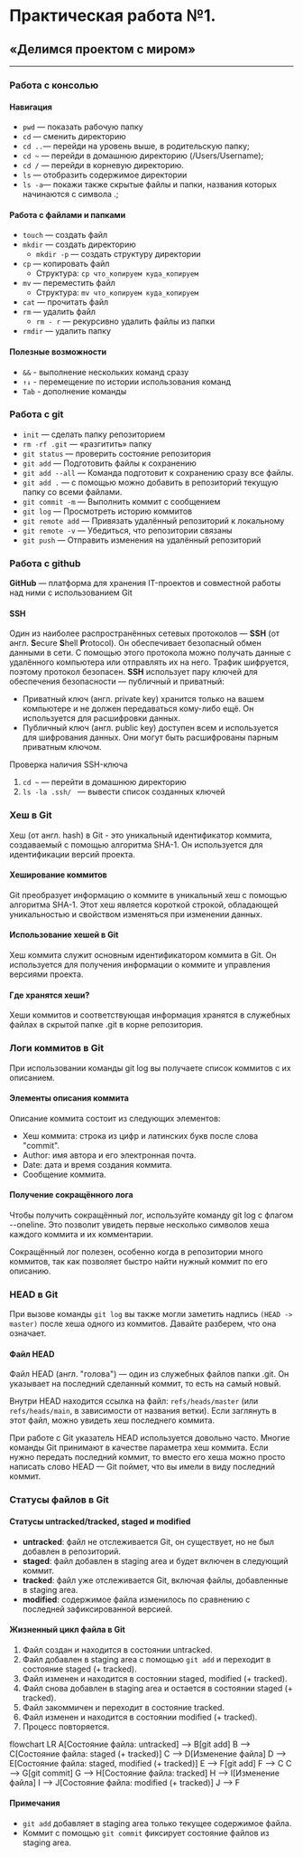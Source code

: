 # Практическая работа №1. 
## «Делимся проектом с миром»
---

### Работа с консолью

#### Навигация


* ```pwd``` — показать рабочую папку
* ```cd``` — сменить директорию
* ```cd ..```— перейди на уровень выше, в родительскую папку;
* ```cd ~``` — перейди в домашнюю директорию (/Users/Username);
* ```cd /``` — перейди в корневую директорию.
* ```ls``` — отобразить содержимое директории
* ```ls -a```— покажи также скрытые файлы и папки, названия которых начинаются с символа .;


#### Работа с файлами и папками


* ```touch``` — создать файл
* ```mkdir``` — создать директорию
    * ```mkdir -p``` — создать структуру директории
* ```cp``` — копировать файл
    * Структура: ```cp что_копируем куда_копируем```
* ```mv``` — переместить файл
   * Структура: ```mv что_копируем куда_копируем```
* ```cat``` — прочитать файл
* ```rm``` — удалить файл
  * ```rm - r``` — рекурсивно удалить файлы из папки
* ```rmdir``` — удалить папку

#### Полезные возможности

* ```&&``` - выполнение нескольких команд сразу
* ```↑↓``` - перемещение по истории использования команд
* ```Tab``` - дополнение команды


### Работа с git


* ```init``` — сделать папку репозиторием 
* ```rm -rf .git``` — «разгитить» папку
* ```git status``` — проверить состояние репозитория
* ```git add``` — Подготовить файлы к сохранению 
* ```git add --all``` — Команда подготовит к сохранению сразу все файлы.
* ```git add .``` — c помощью можно добавить в репозиторий текущую папку со всеми файлами.
* ```git commit -m``` — Выполнить коммит c сообщением
* ```git log``` — Просмотреть историю коммитов
* ```git remote add``` — Привязать удалённый репозиторий к локальному
* ```git remote -v``` — Убедиться, что репозитории связаны
* ```git push``` — Отправить изменения на удалённый репозиторий


### Работа с github

**GitHub** — платформа для хранения IT-проектов и совместной работы над ними с использованием Git

#### SSH
Один из наиболее распространённых сетевых протоколов — **SSH** (от англ. **S**ecure **S**hell **P**rotocol). Он обеспечивает безопасный обмен данными в сети. С помощью этого протокола можно получать данные с удалённого компьютера или отправлять их на него. Трафик шифруется, поэтому протокол безопасен.
**SSH** использует пару ключей для обеспечения безопасности — публичный и приватный: 
* Приватный ключ (англ. private key) хранится только на вашем компьютере и не должен передаваться кому-либо ещё. Он используется для расшифровки данных.
* Публичный ключ (англ. public key) доступен всем и используется для шифрования данных. Они могут быть расшифрованы парным приватным ключом.

Проверка наличия SSH-ключа
1. ```cd ~``` — перейти в домашнюю директорию 
2. ```ls -la .ssh/ ``` — вывести список созданных ключей 


### Хеш в Git

Хеш (от англ. hash) в Git - это уникальный идентификатор коммита, создаваемый с помощью алгоритма SHA-1. Он используется для идентификации версий проекта.

#### Хеширование коммитов

Git преобразует информацию о коммите в уникальный хеш с помощью алгоритма SHA-1. Этот хеш является короткой строкой, обладающей уникальностью и свойством изменяться при изменении данных.

#### Использование хешей в Git

Хеш коммита служит основным идентификатором коммита в Git. Он используется для получения информации о коммите и управления версиями проекта.

#### Где хранятся хеши?

Хеши коммитов и соответствующая информация хранятся в служебных файлах в скрытой папке .git в корне репозитория.




### Логи коммитов в Git

При использовании команды git log вы получаете список коммитов с их описанием.

#### Элементы описания коммита

Описание коммита состоит из следующих элементов:
- Хеш коммита: строка из цифр и латинских букв после слова "commit".
- Author: имя автора и его электронная почта.
- Date: дата и время создания коммита.
- Сообщение коммита.

#### Получение сокращённого лога

Чтобы получить сокращённый лог, используйте команду git log с флагом --oneline. Это позволит увидеть первые несколько символов хеша каждого коммита и их комментарии.

Сокращённый лог полезен, особенно когда в репозитории много коммитов, так как позволяет быстро найти нужный коммит по его описанию.


### HEAD в Git


При вызове команды `git log` вы также могли заметить надпись `(HEAD -> master)` после хеша одного из коммитов. Давайте разберем, что она означает.

#### Файл HEAD

Файл HEAD (англ. "голова") — один из служебных файлов папки .git. Он указывает на последний сделанный коммит, то есть на самый новый.

Внутри HEAD находится ссылка на файл: `refs/heads/master` (или `refs/heads/main`, в зависимости от названия ветки). Если заглянуть в этот файл, можно увидеть хеш последнего коммита.

При работе с Git указатель HEAD используется довольно часто. Многие команды Git принимают в качестве параметра хеш коммита. Если нужно передать последний коммит, то вместо его хеша можно просто написать слово HEAD — Git поймет, что вы имели в виду последний коммит.




### Статусы файлов в Git

####  Статусы untracked/tracked, staged и modified

- **untracked**: файл не отслеживается Git, он существует, но не был добавлен в репозиторий.
- **staged**: файл добавлен в staging area и будет включен в следующий коммит.
- **tracked**: файл уже отслеживается Git, включая файлы, добавленные в staging area.
- **modified**: содержимое файла изменилось по сравнению с последней зафиксированной версией.

#### Жизненный цикл файла в Git

1. Файл создан и находится в состоянии untracked.
2. Файл добавлен в staging area с помощью `git add` и переходит в состояние staged (+ tracked).
3. Файл изменен и находится в состоянии staged, modified (+ tracked).
4. Файл снова добавлен в staging area и остается в состоянии staged (+ tracked).
5. Файл закоммичен и переходит в состояние tracked.
6. Файл изменен и находится в состоянии modified (+ tracked).
7. Процесс повторяется.

flowchart LR
    A[Состояние файла: untracked] --> B[git add]
    B --> C[Состояние файла: staged (+ tracked)]
    C --> D[Изменение файла]
    D --> E[Состояние файла: staged, modified (+ tracked)]
    E --> F[git add]
    F --> C
    C --> G[git commit]
    G --> H[Состояние файла: tracked]
    H --> I[Изменение файла]
    I --> J[Состояние файла: modified (+ tracked)]
    J --> F

#### Примечания

- `git add` добавляет в staging area только текущее содержимое файла.
- Коммит с помощью `git commit` фиксирует состояние файлов из staging area.